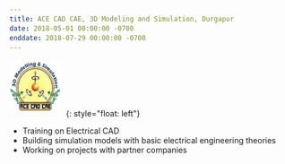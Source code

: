 ```yaml
---
title: ACE CAD CAE, 3D Modeling and Simulation, Durgapur
date: 2018-05-01 00:00:00 -0700
enddate: 2018-07-29 00:00:00 -0700
---
```

<style type="text/css"> 
.padded img { 
  padding-right: 6em; 
} 
</style>

<img class="padded" src="../images/ACE_CAD_CAE.jfif" width = 90 height=100 style="margin: 1px 10px 1px 1px;">{: style="float: left"}

- Training on Electrical CAD
- Building simulation models with basic electrical engineering theories
- Working on projects with partner companies 
